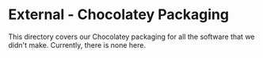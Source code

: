 # External - Chocolatey Packaging

This directory covers our Chocolatey packaging for all the software that we didn't make. Currently, there is none here.
